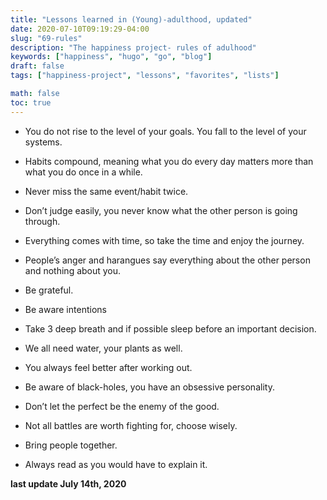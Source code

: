 ```yaml
---
title: "Lessons learned in (Young)-adulthood, updated"
date: 2020-07-10T09:19:29-04:00
slug: "69-rules"
description: "The happiness project- rules of adulhood"
keywords: ["happiness", "hugo", "go", "blog"]
draft: false
tags: ["happiness-project", "lessons", "favorites", "lists"]

math: false
toc: true
---
```


* You do not rise to the level of your goals. You fall to the level of your systems.

* Habits compound, meaning what you do every day matters more than what you do once in a while.

* Never miss the same event/habit twice.

* Don’t judge easily, you never know what the other person is going through.

* Everything comes with time, so take the time and enjoy the journey.

* People’s anger and harangues say everything about the other person and nothing about you.

* Be grateful.

* Be aware intentions

* Take 3 deep breath and if possible sleep before an important decision.

* We all need water, your plants as well.

* You always feel better after working out.

* Be aware of black-holes, you have an obsessive personality.

* Don’t let the perfect be the enemy of the good.

* Not all battles are worth fighting for, choose wisely.

* Bring people together.

* Always read as you would have to explain it.

**last update July 14th, 2020**
